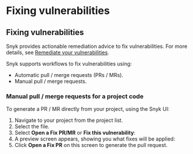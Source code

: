 # Fixing vulnerabilities

## Fixing vulnerabilities

Snyk provides actionable remediation advice to fix vulnerabilities. For more details, see [Remediate your vulnerabilities](https://support.snyk.io/hc/en-us/articles/360006113798-Remediate-your-vulnerabilities).

Snyk supports workflows to fix vulnerabilities using:

* Automatic pull / merge requests \(PRs / MRs\).
* Manual pull / merge requests.

### Manual pull / merge requests for a project code

To generate a PR / MR directly from your project, using the Snyk UI:

1. Navigate to your project from the project list.
2. Select the file. 
3. Select **Open a Fix PR/MR** or **Fix this vulnerability**: 
4. A preview screen appears, showing you what fixes will be applied: 
5. Click **Open a Fix PR** on this screen to generate the pull request.

